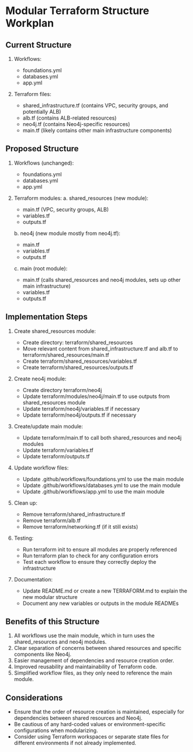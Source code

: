 # Modular Terraform Structure Workplan

## Current Structure
1. Workflows:
   - foundations.yml
   - databases.yml
   - app.yml

2. Terraform files:
   - shared_infrastructure.tf (contains VPC, security groups, and potentially ALB)
   - alb.tf (contains ALB-related resources)
   - neo4j.tf (contains Neo4j-specific resources)
   - main.tf (likely contains other main infrastructure components)

## Proposed Structure
1. Workflows (unchanged):
   - foundations.yml
   - databases.yml
   - app.yml

2. Terraform modules:
   a. shared_resources (new module):
      - main.tf (VPC, security groups, ALB)
      - variables.tf
      - outputs.tf

   b. neo4j (new module mostly from neo4j.tf):
      - main.tf
      - variables.tf
      - outputs.tf

   c. main (root module):
      - main.tf (calls shared_resources and neo4j modules, sets up other main infrastructure)
      - variables.tf
      - outputs.tf

## Implementation Steps

1. Create shared_resources module:
   - Create directory: terraform/shared_resources
   - Move relevant content from shared_infrastructure.tf and alb.tf to terraform/shared_resources/main.tf
   - Create terraform/shared_resources/variables.tf
   - Create terraform/shared_resources/outputs.tf

2. Create neo4j module:
   - Create directory terraform/neo4j
   - Update terraform/modules/neo4j/main.tf to use outputs from shared_resources module
   - Update terraform/neo4j/variables.tf if necessary
   - Update terraform/neo4j/outputs.tf if necessary

3. Create/update main module:
   - Update terraform/main.tf to call both shared_resources and neo4j modules
   - Update terraform/variables.tf
   - Update terraform/outputs.tf

4. Update workflow files:
   - Update .github/workflows/foundations.yml to use the main module
   - Update .github/workflows/databases.yml to use the main module
   - Update .github/workflows/app.yml to use the main module

5. Clean up:
   - Remove terraform/shared_infrastructure.tf
   - Remove terraform/alb.tf
   - Remove terraform/networking.tf (if it still exists)

6. Testing:
   - Run terraform init to ensure all modules are properly referenced
   - Run terraform plan to check for any configuration errors
   - Test each workflow to ensure they correctly deploy the infrastructure

7. Documentation:
   - Update README.md or create a new TERRAFORM.md to explain the new modular structure
   - Document any new variables or outputs in the module READMEs

## Benefits of this Structure
1. All workflows use the main module, which in turn uses the shared_resources and neo4j modules.
2. Clear separation of concerns between shared resources and specific components like Neo4j.
3. Easier management of dependencies and resource creation order.
4. Improved reusability and maintainability of Terraform code.
5. Simplified workflow files, as they only need to reference the main module.

## Considerations
- Ensure that the order of resource creation is maintained, especially for dependencies between shared resources and Neo4j.
- Be cautious of any hard-coded values or environment-specific configurations when modularizing.
- Consider using Terraform workspaces or separate state files for different environments if not already implemented.
